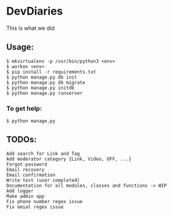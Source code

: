 # DevDiaries
This is what we did

## Usage:
    $ mkvirtualenv -p /usr/bin/python3 <env>
    $ workon <env>
    $ pip install -r requirements.txt
    $ python manage.py db init
    $ python manage.py db migrate
    $ python manage.py initdb
    $ python manage.py runserver
    
### To get help:
    $ python manage.py

## TODOs:
    Add search for Link and Tag
    Add moderator category {Link, Video, OFF, ...}
    Forgot password
    Email recovery
    Email confirmation
    Write test (user completed)
    Documentation for all modules, classes and functions -> WIP
    Add logger
    Make admin app
    Fix phone number regex issue
    Fix emial regex issue
